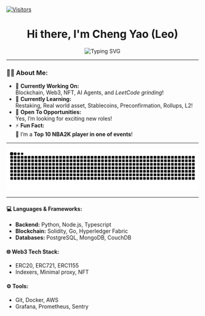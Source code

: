 <!-- markdownlint-disable MD041 MD010 MD033 -->
[![Visitors](https://api.visitorbadge.io/api/visitors?path=leowcy%2Fgithub-visitors-badge&label=VISITORS&labelColor=%23dce775&countColor=%2337d67a)](https://visitorbadge.io/status?path=leowcy%2Fgithub-visitors-badge)

<h1 align="center">Hi there, I'm Cheng Yao (Leo)</h1>

<p align="center">
  <img src="https://readme-typing-svg.demolab.com?font=Fira+Code&weight=500&size=24&duration=4000&pause=1000&color=10b981&center=true&vCenter=true&width=435&lines=Fullstack+Engineer;Blockchain+Engineer;Web3+Enthusiast;AI+Agent+Innovator;LeetCode+Grinder" alt="Typing SVG" />
</p>

---

### 👨‍💻 About Me:

- 🔭 **Currently Working On:**  
  Blockchain, Web3, NFT, AI Agents, and *LeetCode grinding*!
- 🌱 **Currently Learning:**  
  Restaking, Real world asset, Stablecoins, Preconfirmation, Rollups, L2!
- 🤔 **Open To Opportunities:**  
  Yes, I’m looking for exciting new roles!  
- ⚡ **Fun Fact:**  
  🏀 I’m a **Top 10 NBA2K player in one of events**!  

---

[![github contribution grid snake animation](https://raw.githubusercontent.com/leowcy/leowcy/output/github-contribution-grid-snake.svg#gh-light-mode-only)](https://github.com/leowcy)

---

#### 💻 Languages & Frameworks:
- **Backend:** Python, Node.js, Typescript
- **Blockchain:** Solidity, Go, Hyperledger Fabric
- **Databases:** PostgreSQL, MongoDB, CouchDB

#### 🌐 Web3 Tech Stack:
- ERC20, ERC721, ERC1155
- Indexers, Minimal proxy, NFT

#### ⚙️ Tools:
- Git, Docker, AWS  
- Grafana, Prometheus, Sentry
